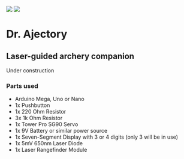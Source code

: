 ![](https://github.com/plamf/dr-ajectory/workflows/Build%20Sketches/badge.svg) ![](https://github.com/plamf/dr-ajectory/workflows/Build%20Configurator%20App/badge.svg)
# Dr. Ajectory
## Laser-guided archery companion

Under construction

### Parts used
- Arduino Mega, Uno or Nano
- 1x Pushbutton
- 1x 220 Ohm Resistor
- 3x 1k Ohm Resistor
- 1x Tower Pro SG90 Servo
- 1x 9V Battery or similar power source
- 1x Seven-Segment Display with 3 or 4 digits (only 3 will be in use)
- 1x 5mV 650nm Laser Diode
- 1x Laser Rangefinder Module
